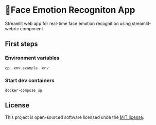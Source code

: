 ﻿# 🔭Face Emotion Recogniton App

Streamlit web app for real-time face emotion recognition using streamlit-webrtc component

## First steps

### Environment variables

    cp .env.example .env

### Start dev containers

    docker-compose up

## License  
  
This project is open-sourced software licensed unde the [MIT license](https://opensource.org/licenses/MIT).
